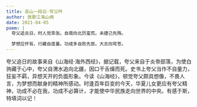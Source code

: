 ```yaml
---
title: 巫山一段云·夸父吟
author: 放歌江海山阙
date: 2021-04-05
poem: |
  夸父追炎日，时人觉乖张。自南向北历蛮荒。未捷己先殇。

  梦想应怀有，行藏自度量。功成多自败先尝。大志向穹苍。
---
```


夸父追日的故事来自《山海经·海外西经》，据记载，夸父来自于炎帝部落，为使白驹藏于心中，夸父自渭水追向北疆，因口干舌燥而死。史书上夸父当作不自量力，狂妄不羁，异想天开的负面形象。今读《山海经》，顿觉夸父颇具想像，不畏人言，为梦想而献身的精神所感动。时逢百年巨变的今天，华夏儿女更应有夸父精神，功成不必在我，功成不必算计，才能使中华民族走向世界的中央。有感于斯，特填词以记！
